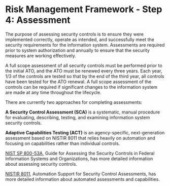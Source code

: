 # Risk Management Framework - Step 4: Assessment

The purpose of assessing security controls is to ensure they were implemented correctly, operate as intended, and successfully meet the security requirements for the information system. Assessments are required prior to system authorization and annually to ensure that the security measures are working effectively.

A full scope assessment of all security controls must be performed prior to the initial ATO, and the ATO must be renewed every three years. Each year, 1/3 of the controls are tested so that by the end of the third year, all controls have been tested for the ATO renewal. A full scope assessment of the controls can be required if significant changes to the information system are made at any time throughout the lifecycle.

There are currently two approaches for completing assessments:

**A Security Control Assessment (SCA)** is a systematic, manual procedure for evaluating, describing, testing, and examining information system security controls.

**Adaptive Capabilities Testing (ACT)** is an agency-specific, next-generation assessment based on NISTIR 8011 that relies heavily on automation and focusing on capabilities rather than individual controls.

[NIST SP 800-53A](https://nvlpubs.nist.gov/nistpubs/SpecialPublications/NIST.SP.800-53Ar5.pdf), Guide for Assessing the Security Controls in Federal Information Systems and Organizations, has more detailed information about assessing security controls.

[NISTIR 8011](https://nvlpubs.nist.gov/nistpubs/ir/2017/NIST.IR.8011-1.pdf), Automation Support for Security Control Assessments, has more detailed information about automated assessments and capabilities.
